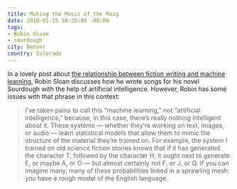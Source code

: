 ```yaml
---
title: Making the Music of the Mazg
date: 2018-01-15 10:25:00 -08:00
tags:
- Robin Sloan
- sourdough
city: Denver
country: Colorado
---
```


In a lovely post about [the relationship between fiction writing and machine learning](https://www.mcdbooks.com/features/sourdough), Robin Sloan discusses how he wrote songs for his novel Sourdough with the help of artificial intelligence. However, Robin has some issues with that phrase in this context: 

> I’ve taken pains to call this “machine learning,” not “artificial intelligence,” because, in this case, there’s really nothing intelligent about it. These systems — whether they’re working on text, images, or audio — learn statistical models that allow them to mimic the structure of the material they’re trained on. For example, the system I trained on old science fiction stories knows that if it has generated the character T, followed by the character H, it ought next to generate E, or maybe A, or O — but almost certainly not F, or J, or Q. If you can imagine many, many of these probabilities linked in a sprawling mesh: you have a rough model of the English language.